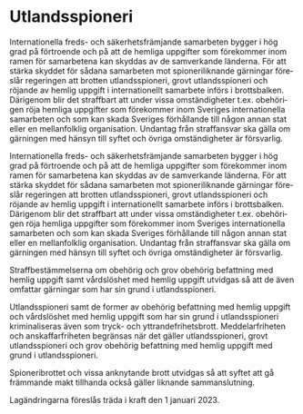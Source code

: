 # Utlandsspioneri

Internationella freds- och säker­hets­främ­jande sam­arbeten bygger i hög grad på förtro­ende och på att de hem­liga upp­gifter som före­kommer inom ramen för sam­arbetena kan skyddas av de sam­verkande länderna. För att stärka skyddet för sådana sam­arbeten mot spioneri­liknande gärningar före­slår regeringen att brotten utlands­spioneri, grovt utlands­spioneri och röjande av hemlig uppgift i inter­natio­nellt sam­arbete införs i brotts­balken. Där­igenom blir det straff­bart att under vissa omstän­dig­heter t.ex. obehöri­gen röja hemliga upp­gifter som före­kommer inom Sveriges inter­natio­nella sam­arbeten och som kan skada Sveriges för­hållande till någon annan stat eller en mellan­folklig orga­nisation. Undan­tag från straff­ansvar ska gälla om gärningen med hänsyn till syftet och övriga omstän­dig­heter är försvarlig.

Internationella freds- och säker­hets­främ­jande sam­arbeten bygger i hög grad på förtro­ende och på att de hem­liga upp­gifter som före­kommer inom ramen för sam­arbetena kan skyddas av de sam­verkande länderna. För att stärka skyddet för sådana sam­arbeten mot spioneri­liknande gärningar före­slår regeringen att brotten utlands­spioneri, grovt utlands­spioneri och röjande av hemlig uppgift i inter­natio­nellt sam­arbete införs i brotts­balken. Där­igenom blir det straff­bart att under vissa omstän­dig­heter t.ex. obehöri­gen röja hemliga upp­gifter som före­kommer inom Sveriges inter­natio­nella sam­arbeten och som kan skada Sveriges för­hållande till någon annan stat eller en mellan­folklig orga­nisation. Undan­tag från straff­ansvar ska gälla om gärningen med hänsyn till syftet och övriga omstän­dig­heter är försvarlig.

Straff­bestäm­mel­serna om obehörig och grov obehörig befatt­ning med hemlig uppgift samt vårds­löshet med hemlig uppgift utvidgas så att de även omfattar gärningar som har sin grund i utlands­spioneri.

Utlands­spioneri samt de former av obehörig befatt­ning med hemlig upp­gift och vårds­lös­het med hemlig upp­gift som har sin grund i utlands­spioneri kriminali­seras även som tryck- och yttrande­frihets­brott. Med­delar­friheten och anskaffar­friheten begränsas när det gäller utlands­spioneri, grovt utlands­spioneri och grov obehörig befatt­ning med hemlig uppgift med grund i utlands­spioneri.

Spioneri­brottet och vissa ankny­tande brott utvidgas så att syftet att gå främ­mande makt till­handa också gäller liknande sam­man­slutning.

Lagändringarna föreslås träda i kraft den 1 januari 2023.
